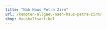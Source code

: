 ```yaml
---
title: "Näh Haus Petra Zirm"
url: /kempten-allgaeu/naeh-haus-petra-zirm/
shop: Haushaltsartikel
---
```

